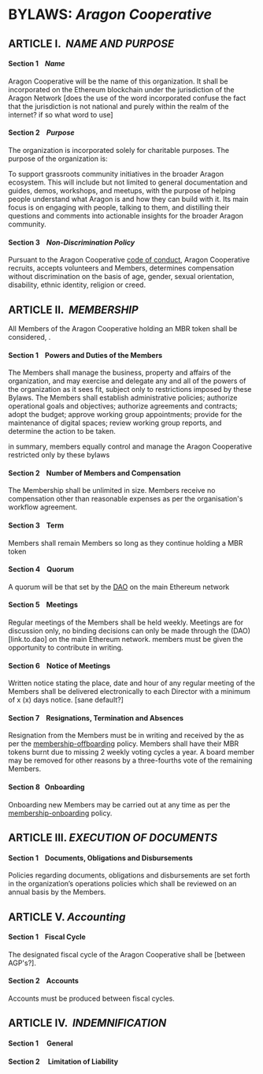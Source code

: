 # BYLAWS: *Aragon Cooperative*


## ARTICLE I.  *NAME AND PURPOSE*
#### Section 1    *Name*
Aragon Cooperative will be the name of this organization. It shall be incorporated on the Ethereum blockchain under the jurisdiction of the Aragon Network [does the use of the word incorporated confuse the fact that the jurisdiction is not national and purely within the realm of the internet? if so what word to use]


#### Section 2    _*Purpose*_
The organization is incorporated solely for charitable purposes. The purpose of the organization is:

To support grassroots community initiatives in the broader Aragon ecosystem. This will include but not limited to general documentation and guides, demos, workshops, and meetups, with the purpose of helping people understand what Aragon is and how they can build with it. Its main focus is on engaging with people, talking to them, and distilling their questions and comments into actionable insights for the broader Aragon community.


#### Section 3    _*Non-Discrimination Policy*_
Pursuant to the Aragon Cooperative [code of conduct](add.link.here), Aragon Cooperative recruits, accepts volunteers and Members, determines compensation without discrimination on the basis of age, gender, sexual orientation, disability, ethnic identity, religion or creed.




## ARTICLE II.  _*MEMBERSHIP*_
All Members of the Aragon Cooperative holding an MBR token shall be considered, .


#### Section 1    Powers and Duties of the Members
The Members shall manage the business, property and affairs of the organization, and may exercise and delegate any and all of the powers of the organization as it sees fit, subject only to restrictions imposed by these Bylaws. The Members shall establish administrative policies; authorize operational goals and objectives; authorize agreements and contracts; adopt the budget; approve working group appointments; provide for the maintenance of digital spaces; review working group reports, and determine the action to be taken. 

in summary, members equally control and manage the Aragon Cooperative restricted only by these bylaws

#### Section 2    Number of Members and Compensation
The Membership shall be unlimited in size. Members receive no compensation other than reasonable expenses as per the organisation's workflow agreement.

#### Section 3    Term
Members shall remain Members so long as they continue holding a MBR token

#### Section 4    Quorum
A quorum will be that set by the [DAO](link.to.dao) on the main Ethereum network

#### Section 5    Meetings
Regular meetings of the Members shall be held weekly. Meetings are for discussion only, no binding decisions can only be made through the (DAO)[link.to.dao] on the main Ethereum network. members must be given the opportunity to contribute in writing.

#### Section 6    Notice of Meetings
Written notice stating the place, date and hour of any regular meeting of the Members shall be delivered electronically to each Director with a minimum of x (x) days notice. [sane default?]

#### Section 7    Resignations, Termination and Absences
Resignation from the Members must be in writing and received by the as per the [membership-offboarding](link.to.document) policy. Members shall have their MBR tokens burnt due to missing 2 weekly voting cycles a year. A board member may be removed for other reasons by a three-fourths vote of the remaining Members.

#### Section 8    Onboarding
Onboarding new Members may be carried out at any time as per the [membership-onboarding](link.to.document) policy.


## ARTICLE III. _*EXECUTION OF DOCUMENTS*_

#### Section 1    Documents, Obligations and Disbursements
Policies regarding documents, obligations and disbursements are set forth in the organization’s operations policies which shall be reviewed on an annual basis by the Members.


## ARTICLE V. _*Accounting*_

#### Section 1    Fiscal Cycle
The designated fiscal cycle of the Aragon Cooperative shall be [between AGP's?].


#### Section 2    Accounts
Accounts must be produced between fiscal cycles.


## ARTICLE IV.  _*INDEMNIFICATION*_
#### Section 1     General

#### Section 2     Limitation of Liability


                            
                            


                    

